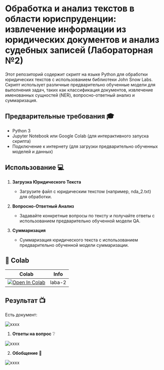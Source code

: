 # Обработка и анализ текстов в области юриспруденции: извлечение информации из юридических документов и анализ судебных записей (Лабораторная №2)

Этот репозиторий содержит скрипт на языке Python для обработки юридических текстов с использованием библиотеки John Snow Labs. Скрипт использует различные предварительно обученные модели для выполнения задач, таких как классификация документов, извлечение именованных сущностей (NER), вопросно-ответный анализ и суммаризация.

## Предварительные требования :mortar_board:

- Python 3
- Jupyter Notebook или Google Colab (для интерактивного запуска скрипта)
- Подключение к интернету (для загрузки предварительно обученных моделей и данных)

## Использование :computer:
1. **Загрузка Юридического Текста**
    * Загрузите файл с юридическим текстом (например, nda_2.txt) для обработки.
      
2. **Вопросно-Ответный Анализ**
    * Задавайте конкретные вопросы по тексту и получайте ответы с использованием предварительно обученной модели QA.
      
3. **Суммаризация**
    * Суммаризация юридического текста с использованием предварительно обученной модели суммаризации.

## 🦒 Colab
| Colab                                                                                                                                                                          | Info               |
| ------------------------------------------------------------------------------------------------------------------------------------------------------------------------------ | ------------------ |
| [![Open In Colab](https://colab.research.google.com/assets/colab-badge.svg)](https://colab.research.google.com/github/lexpb03/work/blob/main/labaa-2.ipynb) | laba-2 |

## Результат :tv:
Есть документ:

![xxxx](https://sun9-46.userapi.com/impg/5R3poTgHDgT3JFdBMli2aQqp468Us_uDGJadRg/7pU_jgyylQM.jpg?size=1869x761&quality=96&sign=4f1bae4f84b1b39b4872e1d4ccf82039&type=album)

1. **Ответы на вопрос** :grey_question:

![xxxx](https://sun9-11.userapi.com/impg/pySVHBXEjKuggo-dHdbxvBRYBUjdfxCkWR0ssQ/TLvgLEP8_1U.jpg?size=1597x402&quality=96&sign=53d3268644f09de9a349970e5b5e8526&type=album)


2. **Обобщение** :scroll:

![xxxx](https://sun9-37.userapi.com/impg/TQJ-6fZd1Zt3HSMoBuSHjEaCiwDDMFxpwZZgjA/j1O5ed6X96Q.jpg?size=1791x274&quality=96&sign=e573942fdd52be10777ddaca6eaea45a&type=album)
